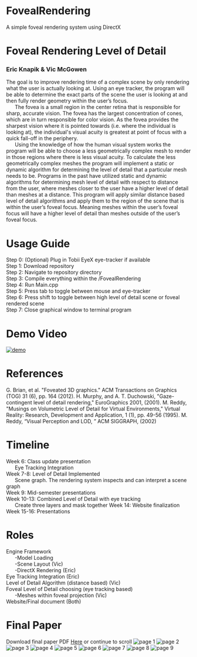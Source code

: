 # FovealRendering
A simple foveal rendering system using DirectX

# Foveal Rendering Level of Detail
### Eric Knapik & Vic McGowen

The goal is to improve rendering time of a complex scene by only rendering what the user is actually looking at. Using an eye tracker, the program will be able to determine the exact parts of the scene the user is looking at and then fully render geometry within the user’s focus. <br />
&nbsp;&nbsp;&nbsp;&nbsp;&nbsp;&nbsp;The fovea is a small region in the center retina that is responsible for sharp, accurate vision. The fovea has the largest concentration of cones, which are in turn responsible for color vision. As the fovea provides the sharpest vision where it is pointed towards (i.e. where the individual is looking at), the individual's visual acuity is greatest at point of focus with a quick fall-off in the periphery. <br />
&nbsp;&nbsp;&nbsp;&nbsp;&nbsp;&nbsp;Using the knowledge of how the human visual system works the program will be able to choose a less geometrically complex mesh to render in those regions where there is less visual acuity. To calculate the less geometrically complex meshes the program will implement a static or dynamic algorithm for determining the level of detail that a particular mesh needs to be. Programs in the past have utilized static and dynamic algorithms for determining mesh level of detail with respect to distance from the user, where meshes closer to the user have a higher level of detail than meshes at a distance. This program will apply similar distance based level of detail algorithms and apply them to the region of the scene that is within the user’s foveal focus. Meaning meshes within the user’s foveal focus will have a higher level of detail than meshes outside of the user’s foveal focus. <br />

# Usage Guide
Step 0: (Optional) Plug in Tobii EyeX eye-tracker if available <br />
Step 1: Download repository <br />
Step 2: Navigate to repository directory <br />
Step 3: Compile everything within the /FovealRendering <br />
Step 4: Run Main.cpp <br />
Step 5: Press tab to toggle between mouse and eye-tracker <br />
Step 6: Press shift to toggle between high level of detail scene or foveal rendered scene <br />
Step 7: Close graphical window to terminal program <br />

# Demo Video
[![demo](https://github.com/EKnapik/FovealRendering/blob/master/documentation/youtube.png)](https://youtu.be/5cbNQI526aU)

# References
G. Brian, et al. "Foveated 3D graphics." ACM Transactions on Graphics (TOG) 31 (6), pp. 164 
(2012).
H. Murphy, and A. T. Duchowski, "Gaze-contingent level of detail rendering," EuroGraphics 
2001, (2001).
M. Reddy, "Musings on Volumetric Level of Detail for Virtual Environments," Virtual Reality: 
Research, Development and Application, 1 (1), pp. 49-56 (1995).
M. Reddy, “Visual Perception and LOD, ” ACM SIGGRAPH, (2002)

# Timeline
Week 6: Class update presentation <br />
&nbsp;&nbsp;&nbsp;&nbsp;&nbsp;&nbsp;Eye Tracking Integration <br />
Week 7-8: Level of Detail Implemented <br />
&nbsp;&nbsp;&nbsp;&nbsp;&nbsp;&nbsp;Scene graph. The rendering system inspects and can interpret a scene graph <br />
Week 9: Mid-semester presentations <br />
Week 10-13: Combined Level of Detail with eye tracking <br />
&nbsp;&nbsp;&nbsp;&nbsp;&nbsp;&nbsp;Create three layers and mask together
Week 14: Website finalization <br />
Week 15-16: Presentations <br />

# Roles
Engine Framework <br />
&nbsp;&nbsp;&nbsp;&nbsp;&nbsp;&nbsp;-Model Loading <br />
&nbsp;&nbsp;&nbsp;&nbsp;&nbsp;&nbsp;-Scene Layout (Vic) <br />
&nbsp;&nbsp;&nbsp;&nbsp;&nbsp;&nbsp;-DirectX Rendering (Eric) <br />
Eye Tracking Integration (Eric) <br />
Level of Detail Algorithm (distance based) (Vic) <br />
Foveal Level of Detail choosing (eye tracking based) <br />
&nbsp;&nbsp;&nbsp;&nbsp;&nbsp;&nbsp;-Meshes within foveal projection (Vic) <br />
Website/Final document (Both) <br />


# Final Paper
Download final paper PDF [Here](https://github.com/EKnapik/FovealRendering/documentation/foveal-rendering.pdf) or continue to scroll
![page 1](https://github.com/EKnapik/FovealRendering/blob/master/documentation/foveal-rendering/foveal-rendering-1.png)
![page 2](https://github.com/EKnapik/FovealRendering/blob/master/documentation/foveal-rendering/foveal-rendering-2.png)
![page 3](https://github.com/EKnapik/FovealRendering/blob/master/documentation/foveal-rendering/foveal-rendering-3.png)
![page 4](https://github.com/EKnapik/FovealRendering/blob/master/documentation/foveal-rendering/foveal-rendering-4.png)
![page 5](https://github.com/EKnapik/FovealRendering/blob/master/documentation/foveal-rendering/foveal-rendering-5.png)
![page 6](https://github.com/EKnapik/FovealRendering/blob/master/documentation/foveal-rendering/foveal-rendering-6.png)
![page 7](https://github.com/EKnapik/FovealRendering/blob/master/documentation/foveal-rendering/foveal-rendering-7.png)
![page 8](https://github.com/EKnapik/FovealRendering/blob/master/documentation/foveal-rendering/foveal-rendering-8.png)
![page 9](https://github.com/EKnapik/FovealRendering/blob/master/documentation/foveal-rendering/foveal-rendering-9.png)
